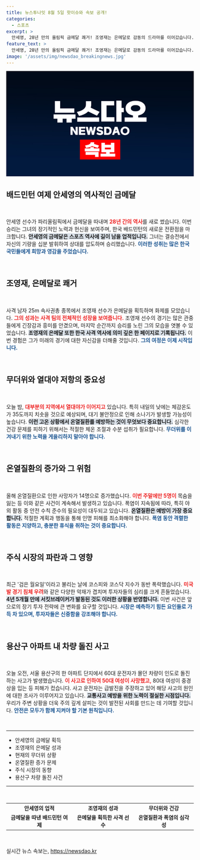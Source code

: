 ```yaml
---
title: 뉴스투나잇 8월 5일 핫이슈와 속보 공개!
categories:
  - 스포츠
excerpt: >
  안세영, 28년 만의 올림픽 금메달 쾌거! 조영재는 은메달로 감동의 드라마를 이어갔습니다. 하지만 폭염 속 온열질환과 검은 월요일 증시 폭락 등 긴장감 넘치는 소식이 전해집니다. 클릭하여 자세히 알아보세요!
feature_text: >
  안세영, 28년 만의 올림픽 금메달 쾌거! 조영재는 은메달로 감동의 드라마를 이어갔습니다. 하지만 폭염 속 온열질환과 검은 월요일 증시 폭락 등 긴장감 넘치는 소식이 전해집니다. 클릭하여 자세히 알아보세요!
image: '/assets/img/newsdao_breakingnews.jpg'
---
```


<p><img src="/assets/img/newsdao_breakingnews.jpg" alt="pcversion 속보" /></p>

<h2 data-ke-size="size26">배드민턴 여제 안세영의 역사적인 금메달</h2>

<p data-ke-size="size16">&nbsp;</p>

<p>안세영 선수가 파리올림픽에서 금메달을 따내며 <b><span style="color: #ee2323;">28년 간의 역사</span></b>를 새로 썼습니다. 이번 승리는 그녀의 장기적인 노력과 헌신을 보여주며, 한국 배드민턴의 새로운 전환점을 마크합니다. <b><span style="background-color: #21538527;">안세영의 금메달은 스포츠 역사에 길이 남을 업적입니다.</span></b> 그녀는 결승전에서 자신의 기량을 십분 발휘하여 상대를 압도하며 승리했습니다. <b><span style="color: #1a5490;">이러한 성취는 많은 한국 국민들에게 희망과 영감을 주었습니다.</span></b></p>

<p data-ke-size="size16">&nbsp;</p>

<h2 data-ke-size="size26">조영재, 은메달로 쾌거</h2>

<p data-ke-size="size16">&nbsp;</p>

<p>사격 남자 25m 속사권총 종목에서 조영재 선수가 은메달을 획득하며 화제를 모았습니다. <b><span style="color: #ee2323;">그의 성과는 사격 팀의 전체적인 성장을 보여줍니다.</span></b> 조영재 선수의 경기는 많은 관중들에게 긴장감과 흥미를 안겼으며, 마지막 순간까지 승리를 노린 그의 모습을 엿볼 수 있었습니다. <b><span style="background-color: #21538527;">조영재의 은메달 또한 한국 사격 역사에 의미 깊은 한 페이지로 기록됩니다.</span></b> 이번 경험은 그가 미래의 경기에 대한 자신감을 더해줄 것입니다. <b><span style="color: #1a5490;">그의 여정은 이제 시작입니다.</span></b></p>

<p data-ke-size="size16">&nbsp;</p>

<h2 data-ke-size="size26">무더위와 열대야 저항의 중요성</h2>

<p data-ke-size="size16">&nbsp;</p>

<p>오늘 밤, <b><span style="color: #ee2323;">대부분의 지역에서 열대야가 이어지고</span></b> 있습니다. 특히 내일의 낮에는 체감온도가 35도까지 치솟을 것으로 예상되며, 대기 불안정으로 인해 소나기가 발생할 가능성이 높습니다. <b><span style="background-color: #21538527;">이런 고온 상황에서 온열질환를 예방하는 것이 무엇보다 중요합니다.</span></b> 심각한 건강 문제를 피하기 위해서는 적절한 체온 조절과 수분 섭취가 필요합니다. <b><span style="color: #1a5490;">무더위를 이겨내기 위한 노력을 게을리하지 말아야 합니다.</span></b> </p>

<p data-ke-size="size16">&nbsp;</p>

<h2 data-ke-size="size26">온열질환의 증가와 그 위험</h2>

<p data-ke-size="size16">&nbsp;</p>

<p>올해 온열질환으로 인한 사망자가 14명으로 증가했습니다. <b><span style="color: #ee2323;">이번 주말에만 5명이</span></b> 목숨을 잃는 등 이와 같은 사건이 계속해서 발생하고 있습니다. 폭염이 지속됨에 따라, 특히 야외 활동 중 안전 수칙 준수의 필요성이 대두되고 있습니다. <b><span style="background-color: #21538527;">온열질환은 예방이 가장 중요합니다.</span></b> 적절한 계획과 행동을 통해 인명 피해를 최소화해야 합니다. <b><span style="color: #1a5490;">폭염 동안 격렬한 활동은 지양하고, 충분한 휴식을 취하는 것이 중요합니다.</span></b></p>

<p data-ke-size="size16">&nbsp;</p>

<h2 data-ke-size="size26">주식 시장의 파란과 그 영향</h2>

<p data-ke-size="size16">&nbsp;</p>

<p>최근 '검은 월요일'이라고 불리는 날에 코스피와 코스닥 지수가 동반 폭락했습니다. <b><span style="color: #ee2323;">미국발 경기 침체 우려</span></b>와 같은 다양한 악재가 겹치며 투자자들의 심리를 크게 흔들었습니다. <b><span style="background-color: #21538527;">4년 5개월 만에 서킷브레이커가 발동된 것도 이러한 상황을 반영합니다.</span></b> 이번 사건은 앞으로의 장기 투자 전략에 큰 변화를 요구할 것입니다. <b><span style="color: #1a5490;">시장은 예측하기 힘든 요인들로 가득 차 있으며, 투자자들은 신중함을 강조해야 합니다.</span></b></p>

<p data-ke-size="size16">&nbsp;</p>

<h2 data-ke-size="size26">용산구 아파트 내 차량 돌진 사고</h2>

<p data-ke-size="size16">&nbsp;</p>

<p>오늘 오전, 서울 용산구의 한 아파트 단지에서 60대 운전자가 몰던 차량이 인도로 돌진하는 사고가 발생했습니다. <b><span style="color: #ee2323;">이 사고로 인하여 50대 여성이 사망했고,</span></b> 80대 여성이 중경상을 입는 등 피해가 컸습니다. 사고 운전자는 급발진을 주장하고 있어 해당 사고의 원인에 대한 조사가 이루어지고 있습니다. <b><span style="background-color: #21538527;">교통사고 예방을 위한 노력이 절실한 시점입니다.</span></b> 우리가 주변 상황을 더욱 주의 깊게 살피는 것이 발전된 사회를 만드는 데 기여할 것입니다. <b><span style="color: #1a5490;">안전은 모두가 함께 지켜야 할 기본 원칙입니다.</span></b></p>

<p data-ke-size="size16">&nbsp;</p>

<hr />

<ul>
    <li>안세영의 금메달 획득</li>
    <li>조영재의 은메달 성과</li>
    <li>현재의 무더위 상황</li>
    <li>온열질환 증가 문제</li>
    <li>주식 시장의 동향</li>
    <li>용산구 차량 돌진 사건</li>
</ul>

<hr />

<p data-ke-size="size16">&nbsp;</p>

<table style="width: 100%;">
    <tr>
        <td style="text-align: center; height: 17px;"><b>안세영의 업적</b></td>
        <td style="text-align: center; height: 17px;"><b>조영재의 성과</b></td>
        <td style="text-align: center; height: 17px;"><b>무더위와 건강</b></td>
    </tr>
    <tr>
        <td style="text-align: center; height: 17px;"><b>금메달을 따낸 배드민턴 여제</b></td>
        <td style="text-align: center; height: 17px;"><b>은메달을 획득한 사격 선수</b></td>
        <td style="text-align: center; height: 17px;"><b>온열질환과 폭염의 심각성</b></td>
    </tr>
</table> 

<p data-ke-size="size16">&nbsp;</p>
실시간 뉴스 속보는, <a href="https://newsdao.kr" rel="dofollow">https://newsdao.kr</a>


